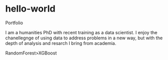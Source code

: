 # hello-world
Portfolio

I am a humanities PhD with recent training as a data scientist. I enjoy the chanellegnge of using data to address problems in a new way, but with the depth of analysis and resarch I bring from academia. 

RandomForest>XGBoost

